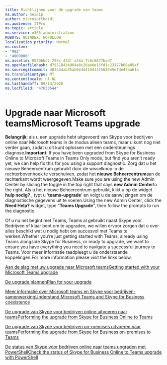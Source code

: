 ```yaml
---
title: Richtlijnen voor de upgrade van teams
ms.author: heidip
author: microsoftheidi
ms.audience: ITPro
ms.topic: article
ms.service: o365-administration
ROBOTS: NOINDEX, NOFOLLOW
localization_priority: Normal
ms.custom:
- "982"
- "4000006"
ms.assetid: 0530bbd2-255c-434f-a24a-7c6c0877bad7
ms.openlocfilehash: d79518434904a8c26ae0e15fd1c23177b68a05af
ms.sourcegitcommit: 483444ab35ab0e4d410d121562045efde47aa61a
ms.translationtype: MT
ms.contentlocale: nl-NL
ms.lasthandoff: 09/14/2020
ms.locfileid: "47653544"
---
```

# <a name="microsoft-teams-upgrade"></a><span data-ttu-id="853b7-102">Upgrade naar Microsoft teams</span><span class="sxs-lookup"><span data-stu-id="853b7-102">Microsoft Teams upgrade</span></span>

<span data-ttu-id="853b7-103">**Belangrijk**: als u een upgrade hebt uitgevoerd van Skype voor bedrijven online naar Microsoft teams in de modus alleen teams, maar u kunt nog niet verder gaan, zodat u dit kunt oplossen met een ondersteunings diagnose.</span><span class="sxs-lookup"><span data-stu-id="853b7-103">**Important**: If you have been upgraded from Skype for Business Online to Microsoft Teams in Teams Only mode, but find you aren’t ready yet, we can help fix this for you using a support diagnostic.</span></span> <span data-ttu-id="853b7-104">Zorg dat u het nieuwe Beheercentrum gebruikt door de wisselknop in de rechterbovenhoek te verschuiven, zodat het **nieuwe Beheercentrum**aan de rechterkant wordt weergegeven.</span><span class="sxs-lookup"><span data-stu-id="853b7-104">Make sure you are using the new Admin Center by sliding the toggle in the top right that says **new Admin Center**to the right.</span></span> <span data-ttu-id="853b7-105">Als u het nieuwe Beheercentrum gebruikt, klikt u op de widget **hulp nodig?** , typt u '**teams-upgrade**' en volgt u de aanwijzingen om de diagnostische gegevens uit te voeren.</span><span class="sxs-lookup"><span data-stu-id="853b7-105">Using the new Admin Center, click the **Need Help?** widget, type "**Teams Upgrade**", then follow the prompts to run the diagnostic.</span></span>

<span data-ttu-id="853b7-106">Of u nu net begint met Teams, Teams al gebruikt naast Skype voor Bedrijven of klaar bent om te upgraden, we willen ervoor zorgen dat u over alles beschikt wat u nodig hebt om succesvol met Teams te werken.</span><span class="sxs-lookup"><span data-stu-id="853b7-106">Whether you’re just getting started with Teams, already using Teams alongside Skype for Business, or ready to upgrade, we want to ensure you have everything you need to navigate a successful journey to Teams.</span></span> <span data-ttu-id="853b7-107">Voor meer informatie raadpleegt u de onderstaande koppelingen.</span><span class="sxs-lookup"><span data-stu-id="853b7-107">For more information please visit the links below.</span></span>

[<span data-ttu-id="853b7-108">Aan de slag met uw upgrade naar Microsoft teams</span><span class="sxs-lookup"><span data-stu-id="853b7-108">Getting started with your Microsoft Teams upgrade</span></span>](https://docs.microsoft.com/MicrosoftTeams/upgrade-start-here)

[<span data-ttu-id="853b7-109">De upgrade plannen</span><span class="sxs-lookup"><span data-stu-id="853b7-109">Plan for your upgrade</span></span>](https://docs.microsoft.com/MicrosoftTeams/upgrade-plan-journey)

[<span data-ttu-id="853b7-110">Meer informatie over Microsoft teams en Skype voor bedrijven-samenwerking</span><span class="sxs-lookup"><span data-stu-id="853b7-110">Understand Microsoft Teams and Skype for Business coexistence</span></span>](https://docs.microsoft.com/MicrosoftTeams/teams-and-skypeforbusiness-coexistence-and-interoperability)

[<span data-ttu-id="853b7-111">De upgrade van Skype voor bedrijven online uitvoeren naar teams</span><span class="sxs-lookup"><span data-stu-id="853b7-111">Performing the upgrade from Skype for Business Online to Teams</span></span>](https://docs.microsoft.com/MicrosoftTeams/upgrade-to-teams-execute-skypeforbusinessonline)

[<span data-ttu-id="853b7-112">De upgrade van Skype voor bedrijven on-premises uitvoeren naar teams</span><span class="sxs-lookup"><span data-stu-id="853b7-112">Performing the upgrade from Skype for Business on-premises to Teams</span></span>](https://docs.microsoft.com/MicrosoftTeams/upgrade-to-teams-execute-skypeforbusinesshybridonprem)
 
[<span data-ttu-id="853b7-113">De status van Skype voor bedrijven online naar teams upgraden met PowerShell</span><span class="sxs-lookup"><span data-stu-id="853b7-113">Check the status of Skype for Business Online to Teams upgrade with PowerShell</span></span>](https://docs.microsoft.com/powershell/module/skype/get-csteamsupgradestatus?view=skype-ps)